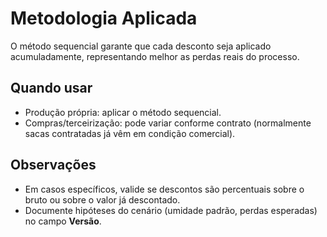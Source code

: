 # Metodologia Aplicada

O método sequencial garante que cada desconto seja aplicado acumuladamente, representando melhor as perdas reais do processo.

## Quando usar
- Produção própria: aplicar o método sequencial.  
- Compras/terceirização: pode variar conforme contrato (normalmente sacas contratadas já vêm em condição comercial).

## Observações
- Em casos específicos, valide se descontos são percentuais sobre o bruto ou sobre o valor já descontado.  
- Documente hipóteses do cenário (umidade padrão, perdas esperadas) no campo **Versão**.
